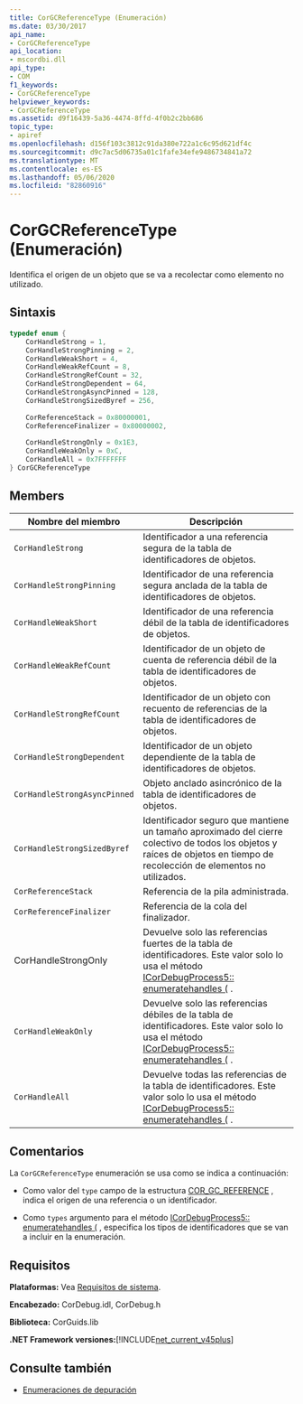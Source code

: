 ```yaml
---
title: CorGCReferenceType (Enumeración)
ms.date: 03/30/2017
api_name:
- CorGCReferenceType
api_location:
- mscordbi.dll
api_type:
- COM
f1_keywords:
- CorGCReferenceType
helpviewer_keywords:
- CorGCReferenceType
ms.assetid: d9f16439-5a36-4474-8ffd-4f0b2c2bb686
topic_type:
- apiref
ms.openlocfilehash: d156f103c3812c91da380e722a1c6c95d621df4c
ms.sourcegitcommit: d9c7ac5d06735a01c1fafe34efe9486734841a72
ms.translationtype: MT
ms.contentlocale: es-ES
ms.lasthandoff: 05/06/2020
ms.locfileid: "82860916"
---
```

# <a name="corgcreferencetype-enumeration"></a>CorGCReferenceType (Enumeración)
Identifica el origen de un objeto que se va a recolectar como elemento no utilizado.  
  
## <a name="syntax"></a>Sintaxis  
  
```cpp  
typedef enum {  
    CorHandleStrong = 1,  
    CorHandleStrongPinning = 2,  
    CorHandleWeakShort = 4,  
    CorHandleWeakRefCount = 8,  
    CorHandleStrongRefCount = 32,  
    CorHandleStrongDependent = 64,  
    CorHandleStrongAsyncPinned = 128,  
    CorHandleStrongSizedByref = 256,  
  
    CorReferenceStack = 0x80000001,  
    CorReferenceFinalizer = 0x80000002,  
  
    CorHandleStrongOnly = 0x1E3,  
    CorHandleWeakOnly = 0xC,  
    CorHandleAll = 0x7FFFFFFF  
} CorGCReferenceType  
```  
  
## <a name="members"></a>Members  
  
|Nombre del miembro|Descripción|  
|-----------------|-----------------|  
|`CorHandleStrong`|Identificador a una referencia segura de la tabla de identificadores de objetos.|  
|`CorHandleStrongPinning`|Identificador de una referencia segura anclada de la tabla de identificadores de objetos.|  
|`CorHandleWeakShort`|Identificador de una referencia débil de la tabla de identificadores de objetos.|  
|`CorHandleWeakRefCount`|Identificador de un objeto de cuenta de referencia débil de la tabla de identificadores de objetos.|  
|`CorHandleStrongRefCount`|Identificador de un objeto con recuento de referencias de la tabla de identificadores de objetos.|  
|`CorHandleStrongDependent`|Identificador de un objeto dependiente de la tabla de identificadores de objetos.|  
|`CorHandleStrongAsyncPinned`|Objeto anclado asincrónico de la tabla de identificadores de objetos.|  
|`CorHandleStrongSizedByref`|Identificador seguro que mantiene un tamaño aproximado del cierre colectivo de todos los objetos y raíces de objetos en tiempo de recolección de elementos no utilizados.|  
|`CorReferenceStack`|Referencia de la pila administrada.|  
|`CorReferenceFinalizer`|Referencia de la cola del finalizador.|  
|CorHandleStrongOnly|Devuelve solo las referencias fuertes de la tabla de identificadores. Este valor solo lo usa el método [ICorDebugProcess5:: enumeratehandles (](icordebugprocess5-enumeratehandles-method.md) .|  
|`CorHandleWeakOnly`|Devuelve solo las referencias débiles de la tabla de identificadores. Este valor solo lo usa el método [ICorDebugProcess5:: enumeratehandles (](icordebugprocess5-enumeratehandles-method.md) .|  
|`CorHandleAll`|Devuelve todas las referencias de la tabla de identificadores. Este valor solo lo usa el método [ICorDebugProcess5:: enumeratehandles (](icordebugprocess5-enumeratehandles-method.md) .|  
  
## <a name="remarks"></a>Comentarios  
 La `CorGCReferenceType` enumeración se usa como se indica a continuación:  
  
- Como valor del `type` campo de la estructura [COR_GC_REFERENCE](cor-gc-reference-structure.md) , indica el origen de una referencia o un identificador.  
  
- Como `types` argumento para el método [ICorDebugProcess5:: enumeratehandles (](icordebugprocess5-enumeratehandles-method.md) , especifica los tipos de identificadores que se van a incluir en la enumeración.  
  
## <a name="requirements"></a>Requisitos  
 **Plataformas:** Vea [Requisitos de sistema](../../get-started/system-requirements.md).  
  
 **Encabezado:** CorDebug.idl, CorDebug.h  
  
 **Biblioteca:** CorGuids.lib  
  
 **.NET Framework versiones:**[!INCLUDE[net_current_v45plus](../../../../includes/net-current-v45plus-md.md)]  
  
## <a name="see-also"></a>Consulte también

- [Enumeraciones de depuración](debugging-enumerations.md)
